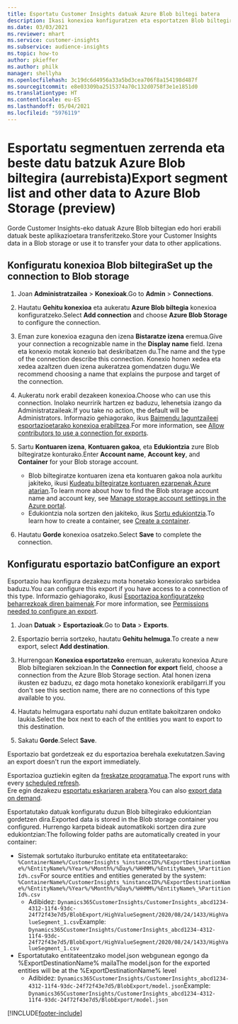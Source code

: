 ```yaml
---
title: Esportatu Customer Insights datuak Azure Blob biltegi batera
description: Ikasi konexioa konfiguratzen eta esportatzen Blob biltegira.
ms.date: 03/03/2021
ms.reviewer: mhart
ms.service: customer-insights
ms.subservice: audience-insights
ms.topic: how-to
author: pkieffer
ms.author: philk
manager: shellyha
ms.openlocfilehash: 3c19dc6d4956a33a5bd3cea706f8a154198d487f
ms.sourcegitcommit: e8e03309ba2515374a70c132d0758f3e1e1851d0
ms.translationtype: HT
ms.contentlocale: eu-ES
ms.lasthandoff: 05/04/2021
ms.locfileid: "5976119"
---
```

# <a name="export-segment-list-and-other-data-to-azure-blob-storage-preview"></a><span data-ttu-id="9d2b0-103">Esportatu segmentuen zerrenda eta beste datu batzuk Azure Blob biltegira (aurrebista)</span><span class="sxs-lookup"><span data-stu-id="9d2b0-103">Export segment list and other data to Azure Blob Storage (preview)</span></span>

<span data-ttu-id="9d2b0-104">Gorde Customer Insights-eko datuak Azure Blob biltegian edo hori erabili datuak beste aplikazioetara transferitzeko.</span><span class="sxs-lookup"><span data-stu-id="9d2b0-104">Store your Customer Insights data in a Blob storage or use it to transfer your data to other applications.</span></span>

## <a name="set-up-the-connection-to-blob-storage"></a><span data-ttu-id="9d2b0-105">Konfiguratu konexioa Blob biltegira</span><span class="sxs-lookup"><span data-stu-id="9d2b0-105">Set up the connection to Blob storage</span></span>

1. <span data-ttu-id="9d2b0-106">Joan **Administratzailea** > **Konexioak**.</span><span class="sxs-lookup"><span data-stu-id="9d2b0-106">Go to **Admin** > **Connections**.</span></span>

1. <span data-ttu-id="9d2b0-107">Hautatu **Gehitu konexioa** eta aukeratu **Azure Blob biltegia** konexioa konfiguratzeko.</span><span class="sxs-lookup"><span data-stu-id="9d2b0-107">Select **Add connection** and choose **Azure Blob Storage** to configure the connection.</span></span>

1. <span data-ttu-id="9d2b0-108">Eman zure konexioa ezaguna den izena **Bistaratze izena** eremua.</span><span class="sxs-lookup"><span data-stu-id="9d2b0-108">Give your connection a recognizable name in the **Display name** field.</span></span> <span data-ttu-id="9d2b0-109">Izena eta konexio motak konexio bat deskribatzen du.</span><span class="sxs-lookup"><span data-stu-id="9d2b0-109">The name and the type of the connection describe this connection.</span></span> <span data-ttu-id="9d2b0-110">Konexio honen xedea eta xedea azaltzen duen izena aukeratzea gomendatzen dugu.</span><span class="sxs-lookup"><span data-stu-id="9d2b0-110">We recommend choosing a name that explains the purpose and target of the connection.</span></span>

1. <span data-ttu-id="9d2b0-111">Aukeratu nork erabil dezakeen konexioa.</span><span class="sxs-lookup"><span data-stu-id="9d2b0-111">Choose who can use this connection.</span></span> <span data-ttu-id="9d2b0-112">Inolako neurririk hartzen ez baduzu, lehenetsia izango da Administratzaileak.</span><span class="sxs-lookup"><span data-stu-id="9d2b0-112">If you take no action, the default will be Administrators.</span></span> <span data-ttu-id="9d2b0-113">Informazio gehiagorako, ikus [Baimendu laguntzaileei esportazioetarako konexioa erabiltzea](connections.md#allow-contributors-to-use-a-connection-for-exports).</span><span class="sxs-lookup"><span data-stu-id="9d2b0-113">For more information, see [Allow contributors to use a connection for exports](connections.md#allow-contributors-to-use-a-connection-for-exports).</span></span>

1. <span data-ttu-id="9d2b0-114">Sartu **Kontuaren izena**, **Kontuaren gakoa**, eta **Edukiontzia** zure Blob biltegiratze konturako.</span><span class="sxs-lookup"><span data-stu-id="9d2b0-114">Enter **Account name**, **Account key**, and **Container** for your Blob storage account.</span></span>
    - <span data-ttu-id="9d2b0-115">Blob biltegiratze kontuaren izena eta kontuaren gakoa nola aurkitu jakiteko, ikusi [Kudeatu biltegiratze kontuaren ezarpenak Azure atarian](/azure/storage/common/storage-account-manage).</span><span class="sxs-lookup"><span data-stu-id="9d2b0-115">To learn more about how to find the Blob storage account name and account key, see [Manage storage account settings in the Azure portal](/azure/storage/common/storage-account-manage).</span></span>
    - <span data-ttu-id="9d2b0-116">Edukiontzia nola sortzen den jakiteko, ikus [Sortu edukiontzia](/azure/storage/blobs/storage-quickstart-blobs-portal#create-a-container).</span><span class="sxs-lookup"><span data-stu-id="9d2b0-116">To learn how to create a container, see [Create a container](/azure/storage/blobs/storage-quickstart-blobs-portal#create-a-container).</span></span>

1. <span data-ttu-id="9d2b0-117">Hautatu **Gorde** konexioa osatzeko.</span><span class="sxs-lookup"><span data-stu-id="9d2b0-117">Select **Save** to complete the connection.</span></span> 

## <a name="configure-an-export"></a><span data-ttu-id="9d2b0-118">Konfiguratu esportazio bat</span><span class="sxs-lookup"><span data-stu-id="9d2b0-118">Configure an export</span></span>

<span data-ttu-id="9d2b0-119">Esportazio hau konfigura dezakezu mota honetako konexiorako sarbidea baduzu.</span><span class="sxs-lookup"><span data-stu-id="9d2b0-119">You can configure this export if you have access to a connection of this type.</span></span> <span data-ttu-id="9d2b0-120">Informazio gehiagorako, ikusi [Esportazioa konfiguratzeko beharrezkoak diren baimenak](export-destinations.md#set-up-a-new-export).</span><span class="sxs-lookup"><span data-stu-id="9d2b0-120">For more information, see [Permissions needed to configure an export](export-destinations.md#set-up-a-new-export).</span></span>

1. <span data-ttu-id="9d2b0-121">Joan **Datuak** > **Esportazioak**.</span><span class="sxs-lookup"><span data-stu-id="9d2b0-121">Go to **Data** > **Exports**.</span></span>

1. <span data-ttu-id="9d2b0-122">Esportazio berria sortzeko, hautatu **Gehitu helmuga**.</span><span class="sxs-lookup"><span data-stu-id="9d2b0-122">To create a new export, select **Add destination**.</span></span>

1. <span data-ttu-id="9d2b0-123">Hurrengoan **Konexioa esportatzeko** eremuan, aukeratu konexioa Azure Blob biltegiaren sekzioan.</span><span class="sxs-lookup"><span data-stu-id="9d2b0-123">In the **Connection for export** field, choose a connection from the Azure Blob Storage section.</span></span> <span data-ttu-id="9d2b0-124">Atal honen izena ikusten ez baduzu, ez dago mota honetako konexiorik erabilgarri.</span><span class="sxs-lookup"><span data-stu-id="9d2b0-124">If you don't see this section name, there are no connections of this type available to you.</span></span>

1. <span data-ttu-id="9d2b0-125">Hautatu helmugara esportatu nahi duzun entitate bakoitzaren ondoko laukia.</span><span class="sxs-lookup"><span data-stu-id="9d2b0-125">Select the box next to each of the entities you want to export to this destination.</span></span>

1. <span data-ttu-id="9d2b0-126">Sakatu **Gorde**.</span><span class="sxs-lookup"><span data-stu-id="9d2b0-126">Select **Save**.</span></span>

<span data-ttu-id="9d2b0-127">Esportazio bat gordetzeak ez du esportazioa berehala exekutatzen.</span><span class="sxs-lookup"><span data-stu-id="9d2b0-127">Saving an export doesn't run the export immediately.</span></span>

<span data-ttu-id="9d2b0-128">Esportazioa guztiekin egiten da [freskatze programatua](system.md#schedule-tab).</span><span class="sxs-lookup"><span data-stu-id="9d2b0-128">The export runs with every [scheduled refresh](system.md#schedule-tab).</span></span>     
<span data-ttu-id="9d2b0-129">Ere egin dezakezu [esportatu eskariaren arabera](export-destinations.md#run-exports-on-demand).</span><span class="sxs-lookup"><span data-stu-id="9d2b0-129">You can also [export data on demand](export-destinations.md#run-exports-on-demand).</span></span> 

<span data-ttu-id="9d2b0-130">Esportatutako datuak konfiguratu duzun Blob biltegirako edukiontzian gordetzen dira.</span><span class="sxs-lookup"><span data-stu-id="9d2b0-130">Exported data is stored in the Blob storage container you configured.</span></span> <span data-ttu-id="9d2b0-131">Hurrengo karpeta bideak automatikoki sortzen dira zure edukiontzian:</span><span class="sxs-lookup"><span data-stu-id="9d2b0-131">The following folder paths are automatically created in your container:</span></span>

- <span data-ttu-id="9d2b0-132">Sistemak sortutako iturburuko entitate eta entitateetarako: `%ContainerName%/CustomerInsights_%instanceID%/%ExportDestinationName%/%EntityName%/%Year%/%Month%/%Day%/%HHMM%/%EntityName%_%PartitionId%.csv`</span><span class="sxs-lookup"><span data-stu-id="9d2b0-132">For source entities and entities generated by the system: `%ContainerName%/CustomerInsights_%instanceID%/%ExportDestinationName%/%EntityName%/%Year%/%Month%/%Day%/%HHMM%/%EntityName%_%PartitionId%.csv`</span></span>
  - <span data-ttu-id="9d2b0-133">Adibidez: `Dynamics365CustomerInsights/CustomerInsights_abcd1234-4312-11f4-93dc-24f72f43e7d5/BlobExport/HighValueSegment/2020/08/24/1433/HighValueSegment_1.csv`</span><span class="sxs-lookup"><span data-stu-id="9d2b0-133">Example: `Dynamics365CustomerInsights/CustomerInsights_abcd1234-4312-11f4-93dc-24f72f43e7d5/BlobExport/HighValueSegment/2020/08/24/1433/HighValueSegment_1.csv`</span></span>
- <span data-ttu-id="9d2b0-134">Esportatutako entitateentzako model.json webgunean egongo da %ExportDestinationName% maila</span><span class="sxs-lookup"><span data-stu-id="9d2b0-134">The model.json for the exported entities will be at the %ExportDestinationName% level</span></span>
  - <span data-ttu-id="9d2b0-135">Adibidez: `Dynamics365CustomerInsights/CustomerInsights_abcd1234-4312-11f4-93dc-24f72f43e7d5/BlobExport/model.json`</span><span class="sxs-lookup"><span data-stu-id="9d2b0-135">Example: `Dynamics365CustomerInsights/CustomerInsights_abcd1234-4312-11f4-93dc-24f72f43e7d5/BlobExport/model.json`</span></span>

[!INCLUDE[footer-include](../includes/footer-banner.md)]
